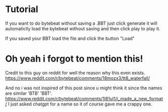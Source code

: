 # Tutorial

If you want to do bytebeat without saving a .BBT just click generate it will automaticlly load the bytebeat without saving and then click play to play it.

If you saved your BBT load the file and click the button "Load"



# Oh yeah i forgot to mention this!
Credit to this guy on reddit for well the reason why this even exists.
https://www.reddit.com/r/bytebeat/comments/18mozx3/tt8_waterfall/

And no i was not inspired of this post since u might think it since the names are similar 'BTB' 'BBT'.
https://www.reddit.com/r/bytebeat/comments/1l81ul1/i_made_a_new_format/
I just asked chatgpt for a name so it of course gave me a crappy one.
